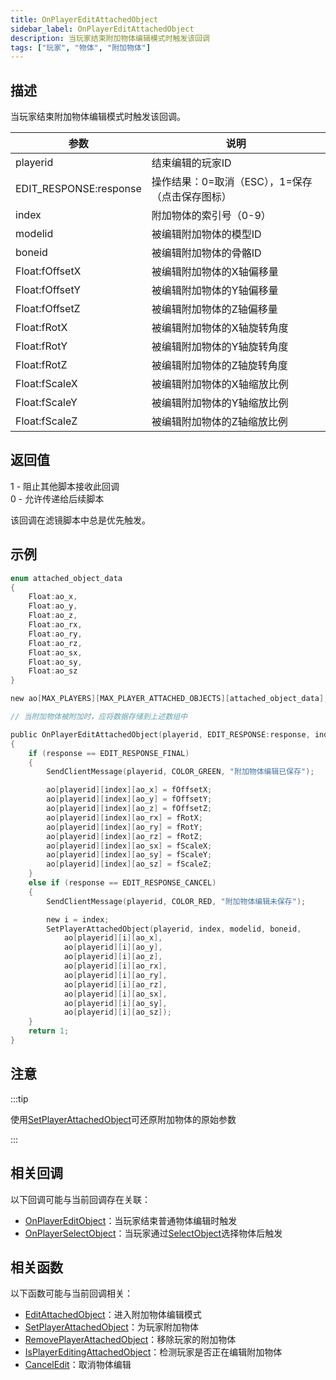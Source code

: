 ```yaml
---
title: OnPlayerEditAttachedObject
sidebar_label: OnPlayerEditAttachedObject
description: 当玩家结束附加物体编辑模式时触发该回调
tags: ["玩家", "物体", "附加物体"]
---
```


## 描述

当玩家结束附加物体编辑模式时触发该回调。

| 参数                   | 说明                                            |
| ---------------------- | ----------------------------------------------- |
| playerid               | 结束编辑的玩家ID                                |
| EDIT_RESPONSE:response | 操作结果：0=取消（ESC），1=保存（点击保存图标） |
| index                  | 附加物体的索引号（0-9）                         |
| modelid                | 被编辑附加物体的模型ID                          |
| boneid                 | 被编辑附加物体的骨骼ID                          |
| Float:fOffsetX         | 被编辑附加物体的X轴偏移量                       |
| Float:fOffsetY         | 被编辑附加物体的Y轴偏移量                       |
| Float:fOffsetZ         | 被编辑附加物体的Z轴偏移量                       |
| Float:fRotX            | 被编辑附加物体的X轴旋转角度                     |
| Float:fRotY            | 被编辑附加物体的Y轴旋转角度                     |
| Float:fRotZ            | 被编辑附加物体的Z轴旋转角度                     |
| Float:fScaleX          | 被编辑附加物体的X轴缩放比例                     |
| Float:fScaleY          | 被编辑附加物体的Y轴缩放比例                     |
| Float:fScaleZ          | 被编辑附加物体的Z轴缩放比例                     |

## 返回值

1 - 阻止其他脚本接收此回调  
0 - 允许传递给后续脚本

该回调在滤镜脚本中总是优先触发。

## 示例

```c
enum attached_object_data
{
    Float:ao_x,
    Float:ao_y,
    Float:ao_z,
    Float:ao_rx,
    Float:ao_ry,
    Float:ao_rz,
    Float:ao_sx,
    Float:ao_sy,
    Float:ao_sz
}

new ao[MAX_PLAYERS][MAX_PLAYER_ATTACHED_OBJECTS][attached_object_data];

// 当附加物体被附加时，应将数据存储到上述数组中

public OnPlayerEditAttachedObject(playerid, EDIT_RESPONSE:response, index, modelid, boneid, Float:fOffsetX, Float:fOffsetY, Float:fOffsetZ, Float:fRotX, Float:fRotY, Float:fRotZ, Float:fScaleX, Float:fScaleY, Float:fScaleZ)
{
    if (response == EDIT_RESPONSE_FINAL)
    {
        SendClientMessage(playerid, COLOR_GREEN, "附加物体编辑已保存");

        ao[playerid][index][ao_x] = fOffsetX;
        ao[playerid][index][ao_y] = fOffsetY;
        ao[playerid][index][ao_z] = fOffsetZ;
        ao[playerid][index][ao_rx] = fRotX;
        ao[playerid][index][ao_ry] = fRotY;
        ao[playerid][index][ao_rz] = fRotZ;
        ao[playerid][index][ao_sx] = fScaleX;
        ao[playerid][index][ao_sy] = fScaleY;
        ao[playerid][index][ao_sz] = fScaleZ;
    }
    else if (response == EDIT_RESPONSE_CANCEL)
    {
        SendClientMessage(playerid, COLOR_RED, "附加物体编辑未保存");

        new i = index;
        SetPlayerAttachedObject(playerid, index, modelid, boneid,
            ao[playerid][i][ao_x],
            ao[playerid][i][ao_y],
            ao[playerid][i][ao_z],
            ao[playerid][i][ao_rx],
            ao[playerid][i][ao_ry],
            ao[playerid][i][ao_rz],
            ao[playerid][i][ao_sx],
            ao[playerid][i][ao_sy],
            ao[playerid][i][ao_sz]);
    }
    return 1;
}
```

## 注意

:::tip

使用[SetPlayerAttachedObject](../functions/SetPlayerAttachedObject)可还原附加物体的原始参数

:::

## 相关回调

以下回调可能与当前回调存在关联：

- [OnPlayerEditObject](OnPlayerEditObject)：当玩家结束普通物体编辑时触发
- [OnPlayerSelectObject](OnPlayerSelectObject)：当玩家通过[SelectObject](../functions/SelectObject)选择物体后触发

## 相关函数

以下函数可能与当前回调相关：

- [EditAttachedObject](../functions/EditAttachedObject)：进入附加物体编辑模式
- [SetPlayerAttachedObject](../functions/SetPlayerAttachedObject)：为玩家附加物体
- [RemovePlayerAttachedObject](../functions/RemovePlayerAttachedObject)：移除玩家的附加物体
- [IsPlayerEditingAttachedObject](../functions/IsPlayerEditingAttachedObject)：检测玩家是否正在编辑附加物体
- [CancelEdit](../functions/CancelEdit)：取消物体编辑
